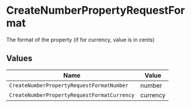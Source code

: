 # CreateNumberPropertyRequestFormat

The format of the property (if for currency, value is in cents)


## Values

| Name                                        | Value                                       |
| ------------------------------------------- | ------------------------------------------- |
| `CreateNumberPropertyRequestFormatNumber`   | number                                      |
| `CreateNumberPropertyRequestFormatCurrency` | currency                                    |